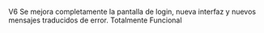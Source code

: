 V6
Se mejora completamente la pantalla de login, nueva interfaz y nuevos mensajes traducidos de error. Totalmente Funcional
